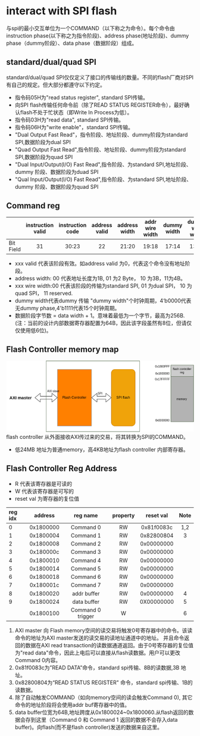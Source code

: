 # interact with SPI flash
与spi的最小交互单位为一个COMMAND（以下称之为命令）。每个命令由instruction phase(以下称之为指令阶段)、address phase(地址阶段)、dummy phase（dummy阶段）、data phase（数据阶段）组成。
## standard/dual/quad SPI
standard/dual/quad SPI仅仅定义了接口的传输线的数量。不同的flash厂商对SPI有自己的规定。但大部分都遵守以下约定。
* 指令码05H为"read status register", standard SPI传输。
* 向SPI flash传输任何命令前（除了READ STATUS REGISTER命令），最好确认flash不处于忙状态（即Write In Process为低）。
* 指令码03H为"read data", standard SPI传输。
* 指令码06H为"write enable"，standard SPI传输。
* "Dual Output Fast Read"，指令阶段、地址阶段、dummy阶段为standard SPI,数据阶段为dual SPI
* "Quad Output Fast Read",指令阶段、地址阶段、dummy阶段为standard SPI,数据阶段为quad SPI
* "Dual Input/Output(I/O) Fast Read",指令阶段、为standard SPI,地址阶段、dummy 阶段、数据阶段为duad SPI
* "Qual Input/Output(I/O) Fast Read",指令阶段、为standard SPI,地址阶段、dummy 阶段、数据阶段为quad SPI

## Command reg
|           | instruction valid | instruction code|address valid|address width|addr wire width|dummy width|dummy wire width|data valid|data width|data input|data wire width|
|:----------|:-----------------:|:---------------:|:-----------:|:-----------:|:-------------:|:---------:|:----------:|:----------:|:-----------------:|:---:|:-------------:|
| Bit Field |     31            | 30:23           |22           |21:20        |19:18          |17:14      |   13:12      |11   |10:3          |2    |1:0|
* xxx valid 代表该阶段有效。如address valid 为0，代表这个命令没有地址阶段。 
* address width: 00 代表地址长度为1B, 01 为2 Byte， 10 为3B，11为4B。
* xxx wire width:00 代表该阶段的传输为standard SPI, 01 为dual SPI， 10 为quad SPI， 11 reserved.
* dummy width代表dummy 传输 "dummy width"个时钟周期，4‘b0000代表无dummy phase,4'b1111代表15个时钟周期。
* 数据阶段字节数 = data width + 1。意味着最低为一个字节，最高为256B.(注：当前的设计内部数据寄存器配置为64B，因此该字段虽然有8位，但请仅仅使用低6位)。

## Flash Controller memory map
![](flash_controller_memory.png)
flash controller 从外面接收AXI传过来的交易，将其转换为SPI的COMMAND。
* 低24MB 地址为普通memory，高4KB地址为flash controller 内部寄存器。

## Flash Controller Reg Address
* R 代表该寄存器是可读的
* W 代表该寄存器是可写的
* reset val 为寄存器的复位值

|reg idx|address| reg name | property |reset val| Note|
|:------|:-----:|:--------:|:--------:|:-------:|:---:|
|0      |0x1800000|Command 0 | RW     |0x81f0083c|1,2 |
|1      |0x1800004|Command 1 | RW     |0x82800804| 3  |
|2      |0x1800008|Command 2 | RW     |0x00000000|    |
|3      |0x180000c|Command 3 | RW     |0x00000000|    |
|4      |0x1800010|Command 4 | RW     |0x00000000|    |
|5      |0x1800014|Command 5 | RW     |0x00000000|    |
|6      |0x1800018|Command 6 | RW     |0x00000000|    |
|7      |0x180001c|Command 7 | RW     |0x00000000|    |
|8      |0x1800020|addr buffer|RW     |0x00000000|  4 |
|9      |0x1800024|data buffer|RW     |0X00000000| 5  |
|       |0x1800100|Command 0 trigger|W  |          | 6    |





1. AXI master 向 Flash memory空间的读交易将触发0号寄存器中的命令。该读命令的地址为AXI master发送的读交易的读地址通道中的地址。 并且命令返回的数据在AXI read transaction的读数据通道返回。由于0号寄存器的复位值为"read data"命令，因此上电后可以直接从flash读数据。用户可以更改Command 0内容。
2. 0x81f0083c为”READ DATA”命令，standard spi传输、8B的读数据,3B 地址。
3. 0x82800804为“READ STATUS REGISTER" 命令，standard spi传输、1B的读数据。
4. 除了自动触发COMMAND（如向memory空间的读会触发Command 0), 其它命令的地址阶段将会使用addr buf寄存器中的值。
5. data buffer位宽为64B,地址跨度从0x1800024~0x1800060.从flash返回的数据会存到这里（Command 0 和 Command 1 返回的数据不会存入data buffer)。向flash(而不是flash controller)发送的数据来自这里。 